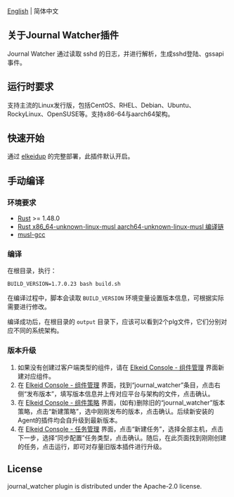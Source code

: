[English](README.md) | 简体中文
## 关于Journal Watcher插件
Journal Watcher 通过读取 sshd 的日志，并进行解析，生成sshd登陆、gssapi事件。
## 运行时要求
支持主流的Linux发行版，包括CentOS、RHEL、Debian、Ubuntu、RockyLinux、OpenSUSE等。支持x86-64与aarch64架构。
## 快速开始
通过 [elkeidup](../../elkeidup) 的完整部署，此插件默认开启。
## 手动编译
### 环境要求
* [Rust](https://www.rust-lang.org) >= 1.48.0
* [Rust x86_64-unknown-linux-musl aarch64-unknown-linux-musl 编译链](https://doc.bccnsoft.com/docs/rust-1.36.0-docs-html/edition-guide/rust-2018/platform-and-target-support/musl-support-for-fully-static-binaries.html)
* [musl-gcc](https://command-not-found.com/musl-gcc)
### 编译
在根目录，执行：
```
BUILD_VERSION=1.7.0.23 bash build.sh
```
在编译过程中，脚本会读取 `BUILD_VERSION` 环境变量设置版本信息，可根据实际需要进行修改。

编译成功后，在根目录的 `output` 目录下，应该可以看到2个plg文件，它们分别对应不同的系统架构。
### 版本升级
1. 如果没有创建过客户端类型的组件，请在 [Elkeid Console - 组件管理]() 界面新建对应组件。
2. 在 [Elkeid Console - 组件管理]() 界面，找到“journal_watcher”条目，点击右侧“发布版本”，填写版本信息并上传对应平台与架构的文件，点击确认。
3. 在 [Elkeid Console - 组件策略]() 界面，(如有)删除旧的“journal_watcher”版本策略，点击“新建策略”，选中刚刚发布的版本，点击确认。后续新安装的Agent的插件均会自升级到最新版本。
4. 在 [Elkeid Console - 任务管理]() 界面，点击“新建任务”，选择全部主机，点击下一步，选择“同步配置”任务类型，点击确认。随后，在此页面找到刚刚创建的任务，点击运行，即可对存量旧版本插件进行升级。
## License
journal_watcher plugin is distributed under the Apache-2.0 license.